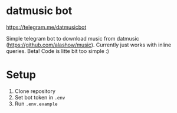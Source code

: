 # datmusic bot

https://telegram.me/datmusicbot

Simple telegram bot to download music from datmusic (https://github.com/alashow/music).
Currently just works with inline queries.
Beta! Code is litte bit too simple :)

# Setup


1. Clone repository
2. Set bot token in `.env`
3. Run `.env.example`